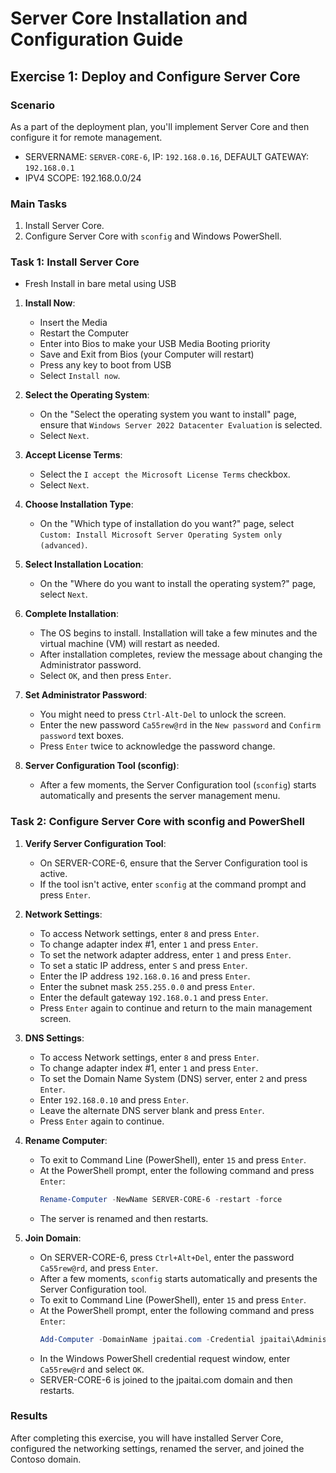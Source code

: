 # Server Core Installation and Configuration Guide

## Exercise 1: Deploy and Configure Server Core

### Scenario

As a part of the deployment plan, you'll implement Server Core and then configure it for remote management.
- SERVERNAME: `SERVER-CORE-6`, IP: `192.168.0.16`, DEFAULT GATEWAY: `192.168.0.1`
- IPV4 SCOPE: 192.168.0.0/24

### Main Tasks

1. Install Server Core.
2. Configure Server Core with `sconfig` and Windows PowerShell.

### Task 1: Install Server Core
- Fresh Install in bare metal using USB

1. **Install Now**:
    - Insert the Media
    - Restart the Computer
    - Enter into Bios to make your USB Media Booting priority
    - Save and Exit from Bios (your Computer will restart)
    - Press any key to boot from USB
    - Select `Install now`.

3. **Select the Operating System**:
    - On the "Select the operating system you want to install" page, ensure that `Windows Server 2022 Datacenter Evaluation` is selected.
    - Select `Next`.

5. **Accept License Terms**:
    - Select the `I accept the Microsoft License Terms` checkbox.
    - Select `Next`.

6. **Choose Installation Type**:
    - On the "Which type of installation do you want?" page, select `Custom: Install Microsoft Server Operating System only (advanced)`.

7. **Select Installation Location**:
    - On the "Where do you want to install the operating system?" page, select `Next`.

8. **Complete Installation**:
    - The OS begins to install. Installation will take a few minutes and the virtual machine (VM) will restart as needed.
    - After installation completes, review the message about changing the Administrator password.
    - Select `OK`, and then press `Enter`.

9. **Set Administrator Password**:
    - You might need to press `Ctrl-Alt-Del` to unlock the screen.
    - Enter the new password `Ca55rew@rd` in the `New password` and `Confirm password` text boxes.
    - Press `Enter` twice to acknowledge the password change.

10. **Server Configuration Tool (sconfig)**:
    - After a few moments, the Server Configuration tool (`sconfig`) starts automatically and presents the server management menu.

### Task 2: Configure Server Core with sconfig and PowerShell

1. **Verify Server Configuration Tool**:
    - On SERVER-CORE-6, ensure that the Server Configuration tool is active.
    - If the tool isn't active, enter `sconfig` at the command prompt and press `Enter`.

2. **Network Settings**:
    - To access Network settings, enter `8` and press `Enter`.
    - To change adapter index #1, enter `1` and press `Enter`.
    - To set the network adapter address, enter `1` and press `Enter`.
    - To set a static IP address, enter `S` and press `Enter`.
    - Enter the IP address `192.168.0.16` and press `Enter`.
    - Enter the subnet mask `255.255.0.0` and press `Enter`.
    - Enter the default gateway `192.168.0.1` and press `Enter`.
    - Press `Enter` again to continue and return to the main management screen.

3. **DNS Settings**:
    - To access Network settings, enter `8` and press `Enter`.
    - To change adapter index #1, enter `1` and press `Enter`.
    - To set the Domain Name System (DNS) server, enter `2` and press `Enter`.
    - Enter `192.168.0.10` and press `Enter`.
    - Leave the alternate DNS server blank and press `Enter`.
    - Press `Enter` again to continue.

4. **Rename Computer**:
    - To exit to Command Line (PowerShell), enter `15` and press `Enter`.
    - At the PowerShell prompt, enter the following command and press `Enter`:
        ```powershell
        Rename-Computer -NewName SERVER-CORE-6 -restart -force
        ```
    - The server is renamed and then restarts.

5. **Join Domain**:
    - On SERVER-CORE-6, press `Ctrl+Alt+Del`, enter the password `Ca55rew@rd`, and press `Enter`.
    - After a few moments, `sconfig` starts automatically and presents the Server Configuration tool.
    - To exit to Command Line (PowerShell), enter `15` and press `Enter`.
    - At the PowerShell prompt, enter the following command and press `Enter`:
        ```powershell
        Add-Computer -DomainName jpaitai.com -Credential jpaitai\Administrator -restart -force
        ```
    - In the Windows PowerShell credential request window, enter `Ca55rew@rd` and select `OK`.
    - SERVER-CORE-6 is joined to the jpaitai.com domain and then restarts.

### Results

After completing this exercise, you will have installed Server Core, configured the networking settings, renamed the server, and joined the Contoso domain.
